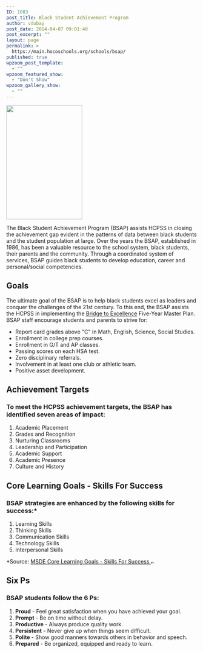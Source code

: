 ```yaml
---
ID: 1083
post_title: Black Student Achievement Program
author: vdubay
post_date: 2014-04-07 09:01:40
post_excerpt: ""
layout: page
permalink: >
  https://main.hocoschools.org/schools/bsap/
published: true
wpzoom_post_template:
  - ""
wpzoom_featured_show:
  - "Don't Show"
wpzoom_gallery_show:
  - ""
---
```

<img class="pict" alt="" src="/f/schools/bsap/bsap_pic3.jpg" width="200" height="300" />

<p>The Black Student Achievement Program (BSAP) assists HCPSS in closing the achievement gap evident in the patterns of data between black students and the student population at large. Over the years the BSAP, established in 1986, has been a valuable resource to the school system, black students, their parents and the community. Through a coordinated system of services, BSAP guides black students to develop education, career and personal/social competencies.</p>

<h2>Goals</h2>

<p>The ultimate goal of the BSAP is to help black students excel as leaders and conquer the challenges of the 21st century. To this end, the BSAP assists the HCPSS in implementing the <a href="/aboutus/bridge-to-excellence/">Bridge to Excellence</a> Five-Year Master Plan. BSAP staff encourage students and parents to strive for:</p>

<ul>
  <li>Report card grades above "C" in Math, English, Science, Social Studies.</li>
  <li>Enrollment in college prep courses.</li>
  <li>Enrollment in G/T and AP classes.</li>
  <li>Passing scores on each HSA test.</li>
  <li>Zero disciplinary referrals.</li>
  <li>Involvement in at least one club or athletic team.</li>
  <li>Positive asset development.</li>
</ul>

<h2>Achievement Targets</h2>

<h3>To meet the HCPSS achievement targets, the BSAP has identified seven areas of impact:</h3>

<ol>
  <li>Academic Placement</li>
  <li>Grades and Recognition</li>
  <li>Nurturing Classrooms</li>
  <li>Leadership and Participation</li>
  <li>Academic Support</li>
  <li>Academic Presence</li>
  <li>Culture and History</li>
</ol>

<h2>Core Learning Goals - Skills For Success</h2>

<h3>BSAP strategies are enhanced by the following skills for success:*</h3>

<ol>
  <li>Learning Skills</li>
  <li>Thinking Skills</li>
  <li>Communication Skills</li>
  <li>Technology Skills</li>
  <li>Interpersonal Skills</li>
</ol>

<p>*Source: <a href="http://www.marylandpublicschools.org/nr/rdonlyres/2990bab1-3e67-4e08-9d0e-297014ade008/10606/sfsfeb1998.pdf" target="_blank">MSDE Core Learning Goals - Skills For Success <img alt="new webpage" src="/f/images/new_webpage.gif" width="11" height="10" align="bottom" border="0" /></a></p>

<h2><a name="sixp"></a>Six Ps</h2>

<h3>BSAP students follow the 6 Ps:</h3>

<ol>
  <li><strong>Proud</strong> - Feel great satisfaction when you have achieved your goal.</li>
  <li><strong>Prompt</strong> - Be on time without delay.</li>
  <li><strong>Productive</strong> - Always produce quality work.</li>
  <li><strong>Persistent</strong> - Never give up when things seem difficult.</li>
  <li><strong>Polite</strong> - Show good manners towards others in behavior and speech.</li>
  <li><strong>Prepared</strong> - Be organized, equipped and ready to learn.</li>
</ol>